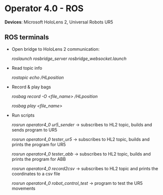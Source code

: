 # Operator 4.0 - ROS

**Devices**: Microsoft HoloLens 2, Universal Robots UR5

## ROS terminals
- Open bridge to HoloLens 2 communication:

    *roslaunch rosbridge_server rosbridge_websocket.launch*

- Read topic info

    *rostopic echo /HLposition*

- Record & play bags

    *rosbag record -O <file_name> /HLposition*
    
    *rosbag play <file_name>*

- Run scripts
    
    *rosrun operator4_0 ur5_sender* -> subscribes to HL2 topic, builds and sends program to UR5
    
    *rosrun operator4_0 tester_ur5* -> subscribes to HL2 topic, builds and prints the program for UR5
    
    *rosrun operator4_0 tester_abb* -> subscribes to HL2 topic, builds and prints the program for ABB
    
    *rosrun operator4_0 record2csv* -> subscribes to HL2 topic and prints the coordinates to a csv file
    
    *rosrun operator4_0 robot_control_test* -> program to test the UR5 movements
